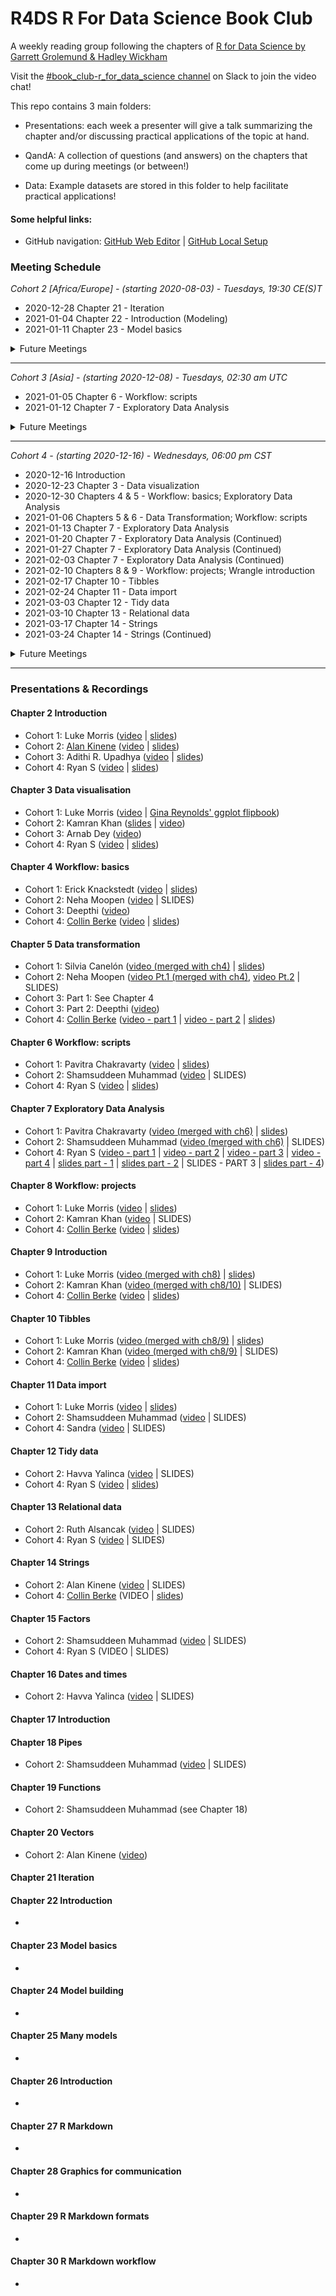 # R4DS R For Data Science Book Club

A weekly reading group following the chapters of [R for Data Science by Garrett Grolemund & Hadley Wickham](https://r4ds.had.co.nz/)

Visit the [#book_club-r_for_data_science channel](https://r4ds.io/join) on Slack to join the video chat! 

This repo contains 3 main folders:

- Presentations: each week a presenter will give a talk summarizing the chapter and/or discussing practical applications of the topic at hand. 

- QandA: A collection of questions (and answers) on the chapters that come up during meetings (or between!)

- Data: Example datasets are stored in this folder to help facilitate practical applications!


#### Some helpful links: 
- GitHub navigation: [GitHub Web Editor](https://youtu.be/d41oc2OMAuI) | [GitHub Local Setup](https://www.youtube.com/watch?v=hNUNPkoledI)

### Meeting Schedule 

*Cohort 2 [Africa/Europe] - (starting 2020-08-03) - Tuesdays, 19:30 CE(S)T*

- 2020-12-28 Chapter 21 - Iteration
- 2021-01-04 Chapter 22 - Introduction (Modeling)
- 2021-01-11 Chapter 23 - Model basics

<details>
  <summary> Future Meetings </summary>

- 2021-01-18 Chapter 24 - Model building
- 2021-01-25 Chapter 25 - Many models

</details>
<hr>


*Cohort 3 [Asia] - (starting 2020-12-08) - Tuesdays, 02:30 am UTC*

- 2021-01-05 Chapter 6 - Workflow: scripts
- 2021-01-12 Chapter 7 - Exploratory Data Analysis

<details>
  <summary> Future Meetings </summary>
  
- 2021-01-19 Chapter 8 - Workflow: projects
- 2021-01-26 Chapter 9 - Introduction (Wrangle)

</details>
<hr>


*Cohort 4 - (starting 2020-12-16) - Wednesdays, 06:00 pm CST*

- 2020-12-16 Introduction
- 2020-12-23 Chapter 3 - Data visualization
- 2020-12-30 Chapters 4 & 5 - Workflow: basics; Exploratory Data Analysis
- 2021-01-06 Chapters 5 & 6 - Data Transformation; Workflow: scripts
- 2021-01-13 Chapter 7 - Exploratory Data Analysis
- 2021-01-20 Chapter 7 - Exploratory Data Analysis (Continued)
- 2021-01-27 Chapter 7 - Exploratory Data Analysis (Continued)
- 2021-02-03 Chapter 7 - Exploratory Data Analysis (Continued)
- 2021-02-10 Chapters 8 & 9 - Workflow: projects; Wrangle introduction
- 2021-02-17 Chapter 10 - Tibbles
- 2021-02-24 Chapter 11 - Data import
- 2021-03-03 Chapter 12 - Tidy data 
- 2021-03-10 Chapter 13 - Relational data
- 2021-03-17 Chapter 14 - Strings
- 2021-03-24 Chapter 14 - Strings (Continued)

<details>
  <summary> Future Meetings </summary>
  
- 2021-03-31 Chapter 15 - Factors
- 2021-04-07 Chapter 16 - Dates & Times
- 2021-04-14 Chapter 17 & 18 - Introduction: Program; Pipes
- 2021-04-21 Chapter 19 - Functions
- 2021-04-28 Chapter 20 - Vectors
- 2021-05-05 Chapter 21 - Iteration

</details>
<hr>

### Presentations & Recordings

#### Chapter 2 Introduction 

- Cohort 1: Luke Morris ([video](https://youtu.be/J8KHe2KAnUk) | [slides](https://r4ds.github.io/bookclub-R_for_Data_Science/Presentations/Week01/Cohort1/R4DS%20Ch%201-2%20-%20Morris.html))
- Cohort 2: [Alan Kinene](https://twitter.com/kinenealan) ([video](https://youtu.be/M28oO5jmVQU) | [slides](https://www.alankinene.com/r4ds_book_club/r4ds/r4ds-ch1_2.html#1))
- Cohort 3: Adithi R. Upadhya ([video](https://youtu.be/l3OMDYzn7uU) | [slides](https://github.com/adithirgis/r4ds_practice/blob/master/R/R4DS_Asian_Chap_1_2_ARU.Rmd))
- Cohort 4: Ryan S ([video](https://youtu.be/_IQrDw3Fp4M) | [slides](https://r4ds.github.io/bookclub-R_for_Data_Science/Presentations/Week01/Cohort04/Presentations/Week01/Cohort4/01_intro_ryan_s.pdf))

#### Chapter 3 Data visualisation 

- Cohort 1: Luke Morris ([video](https://youtu.be/TuWkMvQbYPI) | [Gina Reynolds' ggplot flipbook](https://evamaerey.github.io/ggplot_flipbook/ggplot_flipbook_xaringan.html))
- Cohort 2: Kamran Khan ([slides](https://github.com/camcaan/bookclub-R_for_Data_Science/blob/main/Presentations/Week02/Cohort02/R4DS_Visualisation_slides.pptx) | [video](https://youtu.be/1Kl-Ma2Ajk8))
- Cohort 3: Arnab Dey ([video](https://youtu.be/8Ltc8Zxpqjg))
- Cohort 4: Ryan S ([video](https://www.youtube.com/watch?v=rzBz_ZfIP4Y&list=PL3x6DOfs2NGjtn1_4BSX99R5wrLjK7XvY&index=3) | [slides](https://r4ds.github.io/bookclub-R_for_Data_Science/Presentations/Week02/Cohort04/03_data_visualization_ryan_s.pdf))

#### Chapter 4 Workflow: basics 

- Cohort 1: Erick Knackstedt ([video](https://youtu.be/utmMd8QEq7Y) | [slides](https://r4ds.github.io/bookclub-R_for_Data_Science/Presentations/Week03/Cohort1/Chapter4Slides.html)) 
- Cohort 2: Neha Moopen ([video](https://youtu.be/uFseYWMo5jg) | SLIDES)
- Cohort 3: Deepthi ([video](https://youtu.be/5sEHsmktlWE))
- Cohort 4: [Collin Berke](https://github.com/collinberke) ([video](https://www.youtube.com/watch?v=rzBz_ZfIP4Y&list=PL3x6DOfs2NGjtn1_4BSX99R5wrLjK7XvY&index=3) | [slides](https://r4ds.github.io/bookclub-R_for_Data_Science/Presentations/Week03/Cohort4/04_r4ds_chaps_4_5.pdf))

#### Chapter 5 Data transformation 

- Cohort 1: Silvia Canelón ([video (merged with ch4)](https://youtu.be/p-h758aKWQY) | [slides](https://r4ds.github.io/bookclub-R_for_Data_Science/Presentations/Week04/Cohort1/Chapter5Slides.html))
- Cohort 2: Neha Moopen ([video Pt.1 (merged with ch4)](https://youtu.be/uFseYWMo5jg), [video Pt.2](https://youtu.be/VXzFEZ3LMJU) | SLIDES)
- Cohort 3: Part 1: See Chapter 4
- Cohort 3: Part 2: Deepthi ([video](https://youtu.be/VTQS_lLz0Os))
- Cohort 4: [Collin Berke](https://github.com/collinberke) ([video - part 1](https://youtu.be/kss3ljtwNE8?list=PL3x6DOfs2NGjtn1_4BSX99R5wrLjK7XvY&t=1803) | [video - part 2](https://www.youtube.com/watch?v=cHbpPFFGHn0&list=PL3x6DOfs2NGjtn1_4BSX99R5wrLjK7XvY&index=4) | [slides](https://r4ds.github.io/bookclub-R_for_Data_Science/Presentations/Week03/Cohort4/04_r4ds_chaps_4_5.pdf))

#### Chapter 6 Workflow: scripts

- Cohort 1: Pavitra Chakravarty ([video](https://www.youtube.com/watch?v=mlIgAWOLVuQ) | [slides](https://r4ds.github.io/bookclub-R_for_Data_Science/Presentations/Week05/Cohort1/Chapter6Slides.html))
- Cohort 2: Shamsuddeen Muhammad ([video](https://youtu.be/SfAiSNKdAXA) | SLIDES)
- Cohort 4: Ryan S ([video](https://youtu.be/cHbpPFFGHn0?list=PL3x6DOfs2NGjtn1_4BSX99R5wrLjK7XvY&t=2670) | [slides](https://r4ds.github.io/bookclub-R_for_Data_Science/Presentations/Week05/Cohort4/06_exploratory_part1_ryan_s.pdf))

#### Chapter 7 Exploratory Data Analysis 

- Cohort 1: Pavitra Chakravarty ([video (merged with ch6)](https://www.youtube.com/watch?v=mlIgAWOLVuQ) | [slides](https://r4ds.github.io/bookclub-R_for_Data_Science/Presentations/Week05/Cohort1/Chapter6Slides.html))
- Cohort 2: Shamsuddeen Muhammad ([video (merged with ch6)](https://youtu.be/SfAiSNKdAXA) | SLIDES)
- Cohort 4: Ryan S ([video - part 1](https://www.youtube.com/watch?v=5nfLL7eEGag&list=PL3x6DOfs2NGjtn1_4BSX99R5wrLjK7XvY&index=5) | [video - part 2](https://www.youtube.com/watch?v=HicrANUfnj0&list=PL3x6DOfs2NGjtn1_4BSX99R5wrLjK7XvY&index=6) | [video - part 3](https://www.youtube.com/watch?v=iJL9ynlvWXk&list=PL3x6DOfs2NGjtn1_4BSX99R5wrLjK7XvY&index=7) | [video - part 4](https://www.youtube.com/watch?v=PUz5VKrEDzE&list=PL3x6DOfs2NGjtn1_4BSX99R5wrLjK7XvY&index=8) | [slides part - 1](https://r4ds.github.io/bookclub-R_for_Data_Science/Presentations/Week05/Cohort4/07_exploratory_part1_ryan_s.pdf) | [slides part - 2](https://r4ds.github.io/bookclub-R_for_Data_Science/Presentations/Week06/Cohort4/07_exploratory_part2_ryan_s.pdf) | SLIDES - PART 3 | [slides part - 4](https://r4ds.github.io/bookclub-R_for_Data_Science/Presentations/Week08/Cohort4/07_exploratory_part4_ryan_s.pdf))

#### Chapter 8 Workflow: projects 

- Cohort 1: Luke Morris ([video](https://youtu.be/FVF_aDtsQ_U) | [slides](https://r4ds.github.io/bookclub-R_for_Data_Science/Presentations/Week06/Cohort1/Chapter8910Slides.html))
- Cohort 2: Kamran Khan ([video](https://youtu.be/5QKJpziLKOM) | SLIDES)
- Cohort 4: [Collin Berke](https://github.com/collinberke) ([video](https://www.youtube.com/watch?v=ZAVeohwQ7jI&list=PL3x6DOfs2NGjtn1_4BSX99R5wrLjK7XvY&index=9) | [slides](https://r4ds.github.io/bookclub-R_for_Data_Science/Presentations/Week09/Cohort4/09_r4ds_chaps_8_9_10.pdf))

#### Chapter 9 Introduction 

- Cohort 1: Luke Morris ([video (merged with ch8)](https://youtu.be/FVF_aDtsQ_U) | [slides](https://r4ds.github.io/bookclub-R_for_Data_Science/Presentations/Week06/Cohort1/Chapter8910Slides.html))
- Cohort 2: Kamran Khan ([video (merged with ch8/10)](https://youtu.be/5QKJpziLKOM) | SLIDES)
- Cohort 4: [Collin Berke](https://github.com/collinberke) ([video](https://youtu.be/ZAVeohwQ7jI?list=PL3x6DOfs2NGjtn1_4BSX99R5wrLjK7XvY&t=2763) | [slides](https://r4ds.github.io/bookclub-R_for_Data_Science/Presentations/Week09/Cohort4/09_r4ds_chaps_8_9_10.pdf))

#### Chapter 10 Tibbles 

- Cohort 1: Luke Morris ([video (merged with ch8/9)](https://youtu.be/FVF_aDtsQ_U) | [slides](https://r4ds.github.io/bookclub-R_for_Data_Science/Presentations/Week06/Cohort1/Chapter8910Slides.html))
- Cohort 2: Kamran Khan ([video (merged with ch8/9)](https://youtu.be/5QKJpziLKOM) | SLIDES)
- Cohort 4: [Collin Berke](https://github.com/collinberke) ([video](https://www.youtube.com/watch?v=hJVahVP2jvY&list=PL3x6DOfs2NGjtn1_4BSX99R5wrLjK7XvY&index=10) | [slides](https://r4ds.github.io/bookclub-R_for_Data_Science/Presentations/Week09/Cohort4/09_r4ds_chaps_8_9_10.pdf))

#### Chapter 11 Data import 

- Cohort 1: Luke Morris ([video](https://www.youtube.com/watch?v=6QIDXUJbB1o) | [slides](https://r4ds.github.io/bookclub-R_for_Data_Science/Presentations/Week07/Cohort1/Chapter11Slides.html#1))
- Cohort 2: Shamsuddeen Muhammad ([video](https://youtu.be/oz3GftZaLoU) | SLIDES)
- Cohort 4: Sandra ([video](https://www.youtube.com/watch?v=hJVahVP2jvY&list=PL3x6DOfs2NGjtn1_4BSX99R5wrLjK7XvY&index=10) | SLIDES)

#### Chapter 12 Tidy data 

- Cohort 2: Havva Yalinca ([video](https://youtu.be/ZPjqrPU82oc) | SLIDES)
- Cohort 4: Ryan S ([video](https://www.youtube.com/watch?v=xYCQwAzeUEQ&list=PL3x6DOfs2NGjtn1_4BSX99R5wrLjK7XvY&index=12) | [slides](https://r4ds.github.io/bookclub-R_for_Data_Science/Presentations/Week12/Cohort4/12_tidy_data_ryan_s.pdf))

#### Chapter 13 Relational data 

- Cohort 2: Ruth Alsancak ([video](https://youtu.be/OrdmIgIF6fE) | SLIDES)
- Cohort 4: Ryan S ([video](https://www.youtube.com/watch?v=HDns-N3oyPU&list=PL3x6DOfs2NGjtn1_4BSX99R5wrLjK7XvY&index=13) | SLIDES)

#### Chapter 14 Strings 

- Cohort 2: Alan Kinene ([video](https://youtu.be/LhKcezUfOkA) | SLIDES)
- Cohort 4: [Collin Berke](https://github.com/collinberke) (VIDEO | [slides](ttps://r4ds.github.io/bookclub-R_for_Data_Science/Presentations/Week14/Cohort4/14_r4ds_chapter_14_slides.pdf))

#### Chapter 15 Factors 

- Cohort 2: Shamsuddeen Muhammad ([video](https://youtu.be/BE9cBn_kEuI) | SLIDES)
- Cohort 4: Ryan S (VIDEO | SLIDES)

#### Chapter 16 Dates and times 

- Cohort 2: Havva Yalinca ([video](https://youtu.be/k9JxPplTbxg) | SLIDES)

#### Chapter 17 Introduction 

#### Chapter 18 Pipes 

- Cohort 2: Shamsuddeen Muhammad ([video](https://youtu.be/lOhocN1qVFk) | SLIDES)

#### Chapter 19 Functions 

- Cohort 2: Shamsuddeen Muhammad (see Chapter 18)

#### Chapter 20 Vectors 

- Cohort 2: Alan Kinene ([video](https://youtu.be/Ggqo6Q4T_FA))

#### Chapter 21 Iteration 

#### Chapter 22 Introduction 

- 

#### Chapter 23 Model basics 

- 

#### Chapter 24 Model building 

- 

#### Chapter 25 Many models 

- 

#### Chapter 26 Introduction 

- 

#### Chapter 27 R Markdown 

- 

#### Chapter 28 Graphics for communication 

- 

#### Chapter 29 R Markdown formats 

- 

#### Chapter 30 R Markdown workflow 

- 
